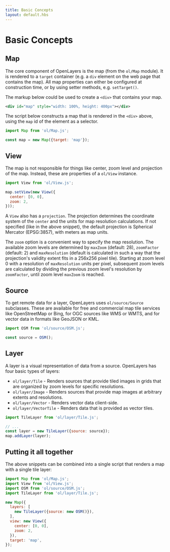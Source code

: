 ```yaml
---
title: Basic Concepts
layout: default.hbs
---
```


# Basic Concepts

## Map

The core component of OpenLayers is the map (from the `ol/Map` module). It is rendered to a `target` container (e.g. a `div` element on the web page that contains the map). All map properties can either be configured at construction time, or by using setter methods, e.g. `setTarget()`.

The markup below could be used to create a `<div>` that contains your map.

```xml
<div id="map" style="width: 100%, height: 400px"></div>
```

The script below constructs a map that is rendered in the `<div>` above, using the `map` id of the element as a selector.

```js
import Map from 'ol/Map.js';

const map = new Map({target: 'map'});
```

## View

The map is not responsible for things like center, zoom level and projection of the map. Instead, these are properties of a `ol/View` instance.

```js
import View from 'ol/View.js';

map.setView(new View({
  center: [0, 0],
  zoom: 2,
}));
```

A `View` also has a `projection`. The projection determines the coordinate system of the `center` and the units for map resolution calculations. If not specified (like in the above snippet), the default projection is Spherical Mercator (EPSG:3857), with meters as map units.

The `zoom` option is a convenient way to specify the map resolution. The available zoom levels are determined by `maxZoom` (default: 28), `zoomFactor` (default: 2) and `maxResolution` (default is calculated in such a way that the projection's validity extent fits in a 256x256 pixel tile). Starting at zoom level 0 with a resolution of `maxResolution` units per pixel, subsequent zoom levels are calculated by dividing the previous zoom level's resolution by `zoomFactor`, until zoom level `maxZoom` is reached.


## Source

To get remote data for a layer, OpenLayers uses `ol/source/Source` subclasses. These are available for free and commercial map tile services like OpenStreetMap or Bing, for OGC sources like WMS or WMTS, and for vector data in formats like GeoJSON or KML.

```js
import OSM from 'ol/source/OSM.js';

const source = OSM();
```

## Layer

A layer is a visual representation of data from a source. OpenLayers has four basic types of layers:

 * `ol/layer/Tile` - Renders sources that provide tiled images in grids that are organized by zoom levels for specific resolutions.
 * `ol/layer/Image` - Renders sources that provide map images at arbitrary extents and resolutions.
 * `ol/layer/Vector` - Renders vector data client-side.
 * `ol/layer/VectorTile` - Renders data that is provided as vector tiles.

```js
import TileLayer from 'ol/layer/Tile.js';

// ...
const layer = new TileLayer({source: source});
map.addLayer(layer);
```

## Putting it all together

The above snippets can be combined into a single script that renders a map with a single tile layer:

```js
import Map from 'ol/Map.js';
import View from 'ol/View.js';
import OSM from 'ol/source/OSM.js';
import TileLayer from 'ol/layer/Tile.js';

new Map({
  layers: [
    new TileLayer({source: new OSM()}),
  ],
  view: new View({
    center: [0, 0],
    zoom: 2,
  }),
  target: 'map',
});
```
